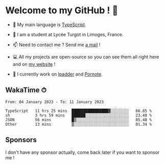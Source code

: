 # Welcome to my GitHub ! 🌃

- 🔭 My main language is [TypeScript](https://www.typescriptlang.org/).

- 🌱 I am a student at Lycée Turgot in Limoges, France.

- 📫 Need to contact me ? Send me <a href="mailto:mikkel@milescode.dev">a mail</a> !

- 💻 All my projects are open-source so you can see them all right here and on <a href="https://www.vexcited.ml">my website</a> !

- 👀 I currently work on [lpadder](https://github.com/Vexcited/lpadder) and [Pornote](https://github.com/Vexcited/Pornote).

## WakaTime ⏱

<!--START_SECTION:waka-->

```text
From: 04 January 2023 - To: 11 January 2023

TypeScript   11 hrs 25 mins  ████████████████▓░░░░░░░░   66.85 %
sh           3 hrs 59 mins   ██████░░░░░░░░░░░░░░░░░░░   23.40 %
JSON         56 mins         █▒░░░░░░░░░░░░░░░░░░░░░░░   05.48 %
Other        13 mins         ▒░░░░░░░░░░░░░░░░░░░░░░░░   01.34 %
```

<!--END_SECTION:waka-->

## Sponsors

I don't have any sponsor actually, come back later if you want to sponsor me !
